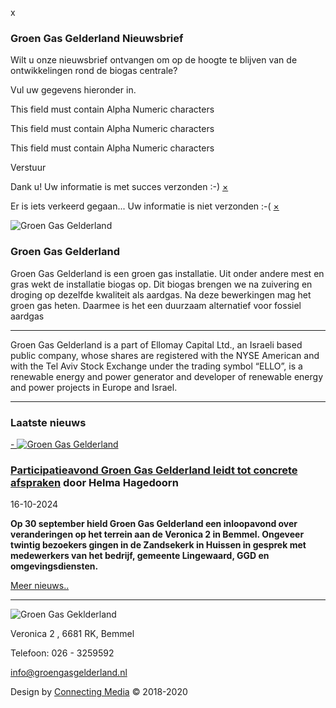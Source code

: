 x

### Groen Gas Gelderland Nieuwsbrief

Wilt u onze nieuwsbrief ontvangen om op de hoogte te blijven van de ontwikkelingen rond de biogas centrale?

Vul uw gegevens hieronder in.

This field must contain Alpha Numeric characters

This field must contain Alpha Numeric characters

This field must contain Alpha Numeric characters

Verstuur

Dank u! Uw informatie is met succes verzonden :-) [×](https://www.groengasgelderland.nl/#)

Er is iets verkeerd gegaan... Uw informatie is niet verzonden :-( [×](https://www.groengasgelderland.nl/#)

![Groen Gas Gelderland](https://www.groengasgelderland.nl/index_files/small_p2_n37.png)

### Groen Gas Gelderland

Groen Gas Gelderland is een groen gas installatie. Uit onder andere mest en gras wekt de installatie biogas op. Dit biogas brengen we na zuivering en droging op dezelfde kwaliteit als aardgas. Na deze bewerkingen mag het groen gas heten. Daarmee is het een duurzaam alternatief voor fossiel aardgas

* * *

Groen Gas Gelderland is a part of Ellomay Capital Ltd., an Israeli based public company, whose shares are registered with the NYSE American and with the Tel Aviv Stock Exchange under the trading symbol “ELLO”, is a renewable energy and power generator and developer of renewable energy and power projects in Europe and Israel.

* * *

### Laatste nieuws

[- ![Groen Gas Gelderland](https://www.groengasgelderland.nl/cms-data/gallery/blog/NIEUWSform01/participatieavond-groen-gas-gelderland-leidt-tot-concrete-afspraken/groengasgelderland-inritveronica.jpg)](https://www.groengasgelderland.nl/nieuwspost.php?permalink=participatieavond-groen-gas-gelderland-leidt-tot-concrete-afspraken)

### [Participatieavond Groen Gas Gelderland leidt tot concrete afspraken](https://www.groengasgelderland.nl/nieuwspost.php?permalink=participatieavond-groen-gas-gelderland-leidt-tot-concrete-afspraken) door Helma Hagedoorn

16-10-2024

**Op 30 september hield Groen Gas Gelderland een inloopavond over veranderingen op het terrein aan de Veronica 2 in Bemmel. Ongeveer twintig bezoekers gingen in de Zandsekerk in Huissen in gesprek met medewerkers van het bedrijf, gemeente Lingewaard, GGD en omgevingsdiensten.**

[Meer nieuws..](https://www.groengasgelderland.nl/nieuwspost.php?permalink=participatieavond-groen-gas-gelderland-leidt-tot-concrete-afspraken)

* * *

![Groen Gas Geklderland](https://www.groengasgelderland.nl/index_files/small_p7_n13.png)

Veronica 2 , 6681 RK, Bemmel

Telefoon: 026 - 3259592

[info@groengasgelderland.nl](https://www.groengasgelderland.nl/contact.php "Contact")

Design by [Connecting Media](https://www.connectingmedia.nl/web/) © 2018-2020